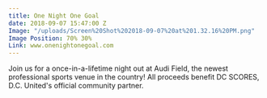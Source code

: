 ```yaml
---
title: One Night One Goal
date: 2018-09-07 15:47:00 Z
Image: "/uploads/Screen%20Shot%202018-09-07%20at%201.32.16%20PM.png"
Image Position: 70% 30%
Link: www.onenightonegoal.com
---
```


Join us for a once-in-a-lifetime night out at Audi Field, the newest professional sports venue in the country! All proceeds benefit DC SCORES, D.C. United's official community partner.